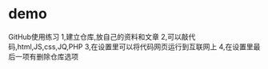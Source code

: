 # demo
GitHub使用练习
1,建立仓库,放自己的资料和文章
2,可以敲代码,html,JS,css,JQ,PHP
3,在设置里可以将代码网页运行到互联网上
4,在设置里最后一项有删除仓库选项
